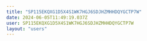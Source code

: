 ```yaml
---
title: "SP115EKQXG1D5X4S1WK7HGJ6SDJHZMHHDQYGCTP7W"
date: 2024-06-05T11:49:19.037Z
user: SP115EKQXG1D5X4S1WK7HGJ6SDJHZMHHDQYGCTP7W
layout: "users"
---
```

    
